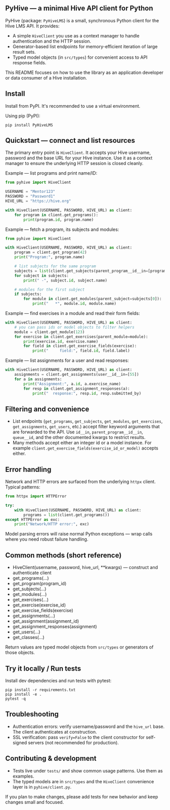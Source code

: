 ## PyHive — a minimal Hive API client for Python

PyHive (package: `PyHiveLMS`) is a small, synchronous Python client for the Hive LMS API. It provides:

- A simple `HiveClient` you use as a context manager to handle authentication and the HTTP session.
- Generator-based list endpoints for memory-efficient iteration of large result sets.
- Typed model objects (in `src/types`) for convenient access to API response fields.

This README focuses on how to use the library as an application developer or data consumer of a Hive installation.

## Install

Install from PyPI. It's recommended to use a virtual environment.

Using pip (PyPI):

```pwsh
pip install PyHiveLMS
```


## Quickstart — connect and list resources

The primary entry point is `HiveClient`. It accepts your Hive username, password and the base URL for your Hive instance. Use it as a context manager to ensure the underlying HTTP session is closed cleanly.

Example — list programs and print name/ID:

```python
from pyhive import HiveClient

USERNAME = "Mentor123"
PASSWORD = "Password1"
HIVE_URL = "https://hive.org"

with HiveClient(USERNAME, PASSWORD, HIVE_URL) as client:
	for program in client.get_programs():
		print(program.id, program.name)
```

Example — fetch a program, its subjects and modules:

```python
from pyhive import HiveClient

with HiveClient(USERNAME, PASSWORD, HIVE_URL) as client:
	program = client.get_program(42)
	print("Program:", program.name)

	# list subjects for the same program
	subjects = list(client.get_subjects(parent_program__id__in=[program.id]))
	for subject in subjects:
		print(" -", subject.id, subject.name)

	# modules for the first subject
	if subjects:
		for module in client.get_modules(parent_subject=subjects[0]):
			print("   *", module.id, module.name)
```

Example — find exercises in a module and read their form fields:

```python
with HiveClient(USERNAME, PASSWORD, HIVE_URL) as client:
	# you can pass ids or model objects to filter helpers
	module = client.get_module(123)
	for exercise in client.get_exercises(parent_module=module):
		print(exercise.id, exercise.name)
		for field in client.get_exercise_fields(exercise):
			print("     field:", field.id, field.label)
```

Example — list assignments for a user and read responses:

```python
with HiveClient(USERNAME, PASSWORD, HIVE_URL) as client:
	assignments = client.get_assignments(user__id__in=[55])
	for a in assignments:
		print("Assignment:", a.id, a.exercise_name)
		for resp in client.get_assignment_responses(a):
			print("  response:", resp.id, resp.submitted_by)
```

## Filtering and convenience

- List endpoints (`get_programs`, `get_subjects`, `get_modules`, `get_exercises`, `get_assignments`, `get_users`, etc.) accept filter keyword arguments that are forwarded to the API. Use `id__in`, `parent_program__id__in`, `queue__id`, and the other documented kwargs to restrict results.
- Many methods accept either an integer id or a model instance. For example `client.get_exercise_fields(exercise_id_or_model)` accepts either.

## Error handling

Network and HTTP errors are surfaced from the underlying `httpx` client. Typical patterns:

```python
from httpx import HTTPError

try:
	with HiveClient(USERNAME, PASSWORD, HIVE_URL) as client:
		programs = list(client.get_programs())
except HTTPError as exc:
	print("Network/HTTP error:", exc)
```

Model parsing errors will raise normal Python exceptions — wrap calls where you need robust failure handling.

## Common methods (short reference)

- HiveClient(username, password, hive_url, **kwargs) — construct and authenticate client
- get_programs(...)
- get_program(program_id)
- get_subjects(...)
- get_modules(...)
- get_exercises(...)
- get_exercise(exercise_id)
- get_exercise_fields(exercise)
- get_assignments(...)
- get_assignment(assignment_id)
- get_assignment_responses(assignment)
- get_users(...)
- get_classes(...)

Return values are typed model objects from `src/types` or generators of those objects.

## Try it locally / Run tests

Install dev dependencies and run tests with pytest:

```pwsh
pip install -r requirements.txt
pip install -e .
pytest -q
```

## Troubleshooting

- Authentication errors: verify username/password and the `hive_url` base. The client authenticates at construction.
- SSL verification: pass `verify=False` to the client constructor for self-signed servers (not recommended for production).

## Contributing & development

- Tests live under `tests/` and show common usage patterns. Use them as examples.
- The typed models are in `src/types` and the `HiveClient` convenience layer is in `pyhive/client.py`.

If you plan to make changes, please add tests for new behavior and keep changes small and focused.
